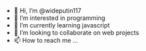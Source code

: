 - 👋 Hi, I’m @wideputin117
- 👀 I’m interested in programming
- 🌱 I’m currently learning javascript
- 💞️ I’m looking to collaborate on web projects
- 📫 How to reach me ...

<!---
wideputin117/wideputin117 is a ✨ special ✨ repository because its `README.md` (this file) appears on your GitHub profile.
You can click the Preview link to take a look at your changes.
--->
